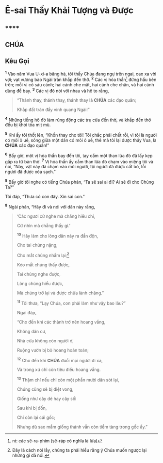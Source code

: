 # Ê-sai Thấy Khải Tượng và Được

## \*\*\*\*

## CHÚA

## Kêu Gọi

<sup><b>1</b></sup> Vào năm Vua U-xi-a băng hà, tôi thấy Chúa đang ngự trên ngai, cao xa vời vợi; vạt vương bào Ngài tràn khắp đền thờ. <sup><b>2</b></sup> Các vị hỏa thần[^1-fe2fb2b0-0206-4afa-81aa-ca268a5051e7] đứng hầu bên trên; mỗi vị có sáu cánh; hai cánh che mặt, hai cánh che chân, và hai cánh dùng để bay. <sup><b>3</b></sup> Các vị đó nói với nhau và hô to rằng,

> “Thánh thay, thánh thay, thánh thay là **CHÚA** các đạo quân;
>
> Khắp đất tràn đầy vinh quang Ngài!”

<sup><b>4</b></sup> Những tiếng hô đó làm rúng động các trụ cửa đền thờ, và khắp đền thờ đều bị khói tỏa mịt mù.

<sup><b>5</b></sup> Khi ấy tôi thốt lên, “Khốn thay cho tôi! Tôi chắc phải chết rồi, vì tôi là người có môi ô uế, sống giữa một dân có môi ô uế, thế mà tôi lại được thấy Vua, là **CHÚA** các đạo quân!”

<sup><b>6</b></sup> Bấy giờ, một vị hỏa thần bay đến tôi, tay cầm một than lửa đỏ đã lấy kẹp gắp ra từ bàn thờ. <sup><b>7</b></sup> Vị hỏa thần ấy cầm than lửa đó chạm vào miệng tôi và nói, “Này, vật này đã chạm vào môi ngươi, tội ngươi đã được cất bỏ, lỗi ngươi đã được xóa sạch.”

<sup><b>8</b></sup> Bấy giờ tôi nghe có tiếng Chúa phán, “Ta sẽ sai ai đi? Ai sẽ đi cho Chúng Ta?”

Tôi đáp, “Thưa có con đây. Xin sai con.”

<sup><b>9</b></sup> Ngài phán, “Hãy đi và nói với dân này rằng,

> ‘Các ngươi cứ nghe mà chẳng hiểu chi,
>
> Cứ nhìn mà chẳng thấy gì.’
>
> <sup><b>10</b></sup> Hãy làm cho lòng dân này ra đần độn,
>
> Cho tai chúng nặng,
>
> Cho mắt chúng nhắm lại;[^2-fe2fb2b0-0206-4afa-81aa-ca268a5051e7]
>
> Kẻo mắt chúng thấy được,
>
> Tai chúng nghe được,
>
> Lòng chúng hiểu được,
>
> Mà chúng trở lại và được chữa lành chăng.”
>
> <sup><b>11</b></sup> Tôi thưa, “Lạy Chúa, con phải làm như vậy bao lâu?”
>
> Ngài đáp,
>
> “Cho đến khi các thành trở nên hoang vắng,
>
> Không dân cư,
>
> Nhà cửa không còn người ở,
>
> Ruộng vườn bị bỏ hoang hoàn toàn;
>
> <sup><b>12</b></sup> Cho đến khi **CHÚA** đuổi mọi người đi xa,
>
> Và trong xứ chỉ còn tiêu điều hoang vắng.
>
> <sup><b>13</b></sup> Thậm chí nếu chỉ còn một phần mười dân sót lại,
>
> Chúng cũng sẽ bị diệt vong,
>
> Giống như cây dẻ hay cây sồi
>
> Sau khi bị đốn,
>
> Chỉ còn lại cái gốc;
>
> Nhưng dù sao mầm giống thánh vẫn còn tiềm tàng trong gốc ấy.”

[^1-fe2fb2b0-0206-4afa-81aa-ca268a5051e7]: nt: các sê-ra-phim (sê-ráp có nghĩa là lửa)

[^2-fe2fb2b0-0206-4afa-81aa-ca268a5051e7]: Đây là cách nói lẩy, chúng ta phải hiểu rằng ý Chúa muốn ngược lại những gì đã nói.
